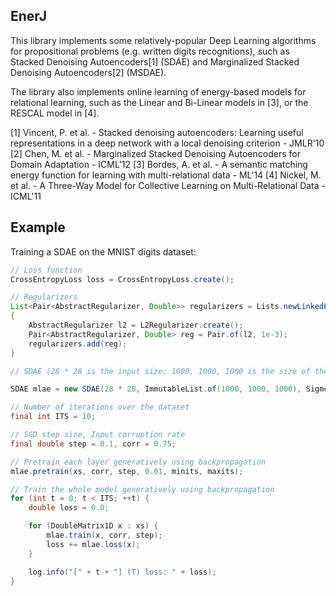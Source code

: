 ## EnerJ

This library implements some relatively-popular Deep Learning algorithms for propositional problems (e.g. written digits recognitions), such as
Stacked Denoising Autoencoders[1] (SDAE) and Marginalized Stacked Denoising Autoencoders[2] (MSDAE).

The library also implements online learning of energy-based models for relational learning, such as the Linear and Bi-Linear models in [3], or the RESCAL model
in [4].

[1] Vincent, P. et al. - Stacked denoising autoencoders: Learning useful representations in a deep network with a local denoising criterion - JMLR'10
[2] Chen, M. et al. - Marginalized Stacked Denoising Autoencoders for Domain Adaptation - ICML'12
[3] Bordes, A. et al. - A semantic matching energy function for learning with multi-relational data - ML'14
[4] Nickel, M. et al. - A Three-Way Model for Collective Learning on Multi-Relational Data - ICML'11

## Example

Training a SDAE on the MNIST digits dataset:

```java
// Loss function
CrossEntropyLoss loss = CrossEntropyLoss.create();

// Regularizers
List<Pair<AbstractRegularizer, Double>> regularizers = Lists.newLinkedList();
{
	AbstractRegularizer l2 = L2Regularizer.create();
	Pair<AbstractRegularizer, Double> reg = Pair.of(l2, 1e-3);
	regularizers.add(reg);
}

// SDAE (28 * 28 is the input size; 1000, 1000, 1000 is the size of the three hidden layers; Sigmoid is the activation function of choice)

SDAE mlae = new SDAE(28 * 28, ImmutableList.of(1000, 1000, 1000), Sigmoid.create(), loss, regularizers, RandomUtils.getPRNG());

// Number of iterations over the dataset
final int ITS = 10;

// SGD step size, Input corruption rate
final double step = 0.1, corr = 0.75;

// Pretrain each layer generatively using backpropagation
mlae.pretrain(xs, corr, step, 0.01, minits, maxits);

// Train the whole model generatively using backpropagation
for (int t = 0; t < ITS; ++t) {
	double loss = 0.0;

	for (DoubleMatrix1D x : xs) {
		mlae.train(x, corr, step);
		loss += mlae.loss(x);
	}

	log.info("[" + t + "] (T) loss: " + loss);
}
```
